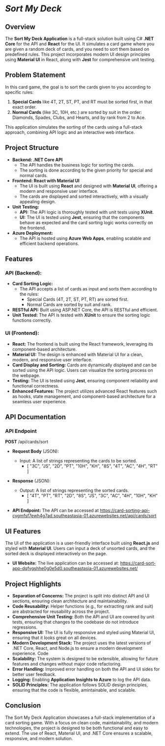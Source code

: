 # ***Sort My Deck***

## Overview
The **Sort My Deck Application** is a full-stack solution built using C# **.NET Core** for the API and **React** for the UI. It simulates a card game where you are given a random deck of cards, and you need to sort them based on predefined rules. This project incorporates modern UI design principles using **Material UI** in React, along with **Jest** for comprehensive unit testing.

## Problem Statement
In this card game, the goal is to sort the cards given to you according to specific rules:
1. **Special Cards** like 4T, 2T, ST, PT, and RT must be sorted first, in that exact order.
2. **Normal Cards** (like 3C, 10H, etc.) are sorted by suit in the order: Diamonds, Spades, Clubs, and Hearts, and by rank from 2 to Ace.

This application simulates the sorting of the cards using a full-stack approach, combining API logic and an interactive web interface.

## Project Structure
  - **Backend: .NET Core API**
    - The API handles the business logic for sorting the cards.
    - The sorting is done according to the given priority for special and normal cards.
  - **Frontend: React with Material UI**
    - The UI is built using **React** and designed with **Material UI**, offering a modern and responsive user interface.
    - The cards are displayed and sorted interactively, with a visually appealing design.
  - **Unit Testing:**
    - **API:** The API logic is thoroughly tested with unit tests using **XUnit**.
    - **UI:** The UI is tested using **Jest**, ensuring that the components behave as expected and the card sorting logic works correctly on the frontend.
  - **Azure Deployment:**
    - The API is hosted using **Azure Web Apps**, enabling scalable and efficient backend operations.

## Features

### API (Backend):

  - **Card Sorting Logic:**
    - The API accepts a list of cards as input and sorts them according to the rules:
      - Special Cards (4T, 2T, ST, PT, RT) are sorted first.
      - Normal Cards are sorted by suit and rank.
  - **RESTful API:** Built using ASP.NET Core, the API is RESTful and efficient.
  - **Unit Tested:** The API is tested with **XUnit** to ensure the sorting logic functions correctly.

### UI (Frontend):

  - **React:** The frontend is built using the React framework, leveraging its component-based architecture.
  - **Material UI:** The design is enhanced with Material UI for a clean, modern, and responsive user interface.
  - **Card Display and Sorting:** Cards are dynamically displayed and can be sorted using the API logic. Users can visualize the sorting process on the webpage.
  - **Testing:** The UI is tested using **Jest**, ensuring component reliability and functional correctness.
  - **Enhanced Features:** The project utilizes advanced React features such as hooks, state management, and component-based architecture for a seamless user experience.

## API Documentation

### API Endpoint

**POST** /api/cards/sort
  - **Request Body** (JSON):
      - Input: A list of strings representing the cards to be sorted.
         - [
          "3C", "JS", "2D", "PT", "10H", "KH", "8S", "4T", "AC", "4H", "RT"
          ]

  - **Response** (JSON):
    - Output: A list of strings representing the sorted cards.
        - [
          "4T", "PT", "RT", "2D", "8S", "JS", "3C", "AC", "4H", "10H", "KH"
          ]

  - **API Endpoint:** The API can be accessed at https://card-sorting-api-cygmfsf7ewh4g7ad.southeastasia-01.azurewebsites.net/api/cards/sort

## UI Features
  The UI of the application is a user-friendly interface built using **React.js** and styled with **Material UI**. Users can input a deck of unsorted cards, and the sorted deck is displayed     interactively on the page.

  - **UI Website:** The live application can be accessed at: https://card-sort-app-dqfvgshhe0g0e5d0.southeastasia-01.azurewebsites.net/

## Project Highlights
  - **Separation of Concerns:** The project is split into distinct API and UI sections, ensuring clean architecture and maintainability.
  - **Code Reusability:** Helper functions (e.g., for extracting rank and suit) are abstracted for reusability across the project.
  - **Comprehensive Unit Testing:** Both the API and UI are covered by unit tests, ensuring that changes to the codebase do not introduce regressions.
  - **Responsive UI:** The UI is fully responsive and styled using Material UI, ensuring that it looks great on all devices.
  - **Modern Development Stack:** The project uses the latest versions of .NET Core, React, and Node.js to ensure a modern development experience. Code
  - **Scalability:** The system is designed to be extensible, allowing for future features and changes without major code refactoring.
  - **Error Handling:** Improved error handling on both the API and UI sides for better user feedback.
  - **Logging:** Enabling **Application Insights to Azure** to log the API data.
  - **SOLID Principles:** The application follows SOLID design principles, ensuring that the code is flexible, amintainable, and scalable.

## Conclusion
The Sort My Deck Application showcases a full-stack implementation of a card sorting game. With a focus on clean code, maintainability, and modern technologies, the project is designed to be both functional and easy to extend. The use of React, Material UI, and .NET Core ensures a scalable, responsive, and modern solution.
